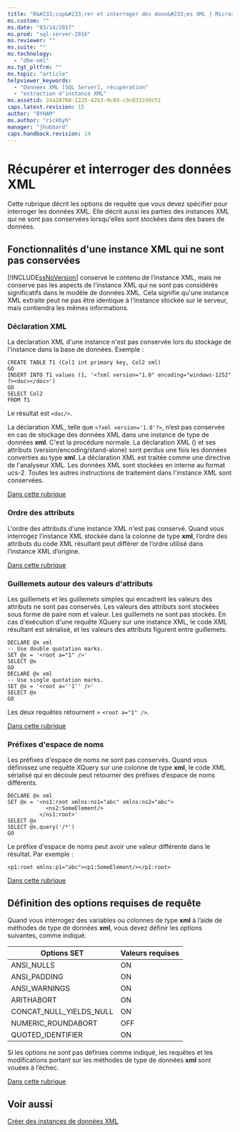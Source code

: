 ```yaml
---
title: "R&#233;cup&#233;rer et interroger des donn&#233;es XML | Microsoft Docs"
ms.custom: ""
ms.date: "03/14/2017"
ms.prod: "sql-server-2016"
ms.reviewer: ""
ms.suite: ""
ms.technology: 
  - "dbe-xml"
ms.tgt_pltfrm: ""
ms.topic: "article"
helpviewer_keywords: 
  - "Données XML [SQL Server], récupération"
  - "extraction d'instance XML"
ms.assetid: 24a28760-1225-42b3-9c89-c9c0332d9c51
caps.latest.revision: 15
author: "BYHAM"
ms.author: "rickbyh"
manager: "jhubbard"
caps.handback.revision: 14
---
```

# R&#233;cup&#233;rer et interroger des donn&#233;es XML
  Cette rubrique décrit les options de requête que vous devez spécifier pour interroger les données XML. Elle décrit aussi les parties des instances XML qui ne sont pas conservées lorsqu'elles sont stockées dans des bases de données.  
  
##  <a name="features"></a> Fonctionnalités d'une instance XML qui ne sont pas conservées  
 [!INCLUDE[ssNoVersion](../../includes/ssnoversion-md.md)] conserve le contenu de l’instance XML, mais ne conserve pas les aspects de l’instance XML qui ne sont pas considérés significatifs dans le modèle de données XML. Cela signifie qu'une instance XML extraite peut ne pas être identique à l'instance stockée sur le serveur, mais contiendra les mêmes informations.  
  
### Déclaration XML  
 La déclaration XML d'une instance n'est pas conservée lors du stockage de l'instance dans la base de données. Exemple :  
  
```  
CREATE TABLE T1 (Col1 int primary key, Col2 xml)  
GO  
INSERT INTO T1 values (1, '<?xml version="1.0" encoding="windows-1252" ?><doc></doc>')  
GO  
SELECT Col2  
FROM T1  
```  
  
 Le résultat est `<doc/>`.  
  
 La déclaration XML, telle que `<?xml version='1.0'?>`, n’est pas conservée en cas de stockage des données XML dans une instance de type de données **xml**. C'est la procédure normale. La déclaration XML () et ses attributs (version/encoding/stand-alone) sont perdus une fois les données converties au type **xml**. La déclaration XML est traitée comme une directive de l'analyseur XML. Les données XML sont stockées en interne au format ucs-2. Toutes les autres instructions de traitement dans l'instance XML sont conservées.  
  
 [Dans cette rubrique](#top)  
  
### Ordre des attributs  
 L'ordre des attributs d'une instance XML n'est pas conservé. Quand vous interrogez l’instance XML stockée dans la colonne de type **xml**, l’ordre des attributs du code XML résultant peut différer de l’ordre utilisé dans l’instance XML d’origine.  
  
 [Dans cette rubrique](#top)  
  
### Guillemets autour des valeurs d'attributs  
 Les guillemets et les guillemets simples qui encadrent les valeurs des attributs ne sont pas conservés. Les valeurs des attributs sont stockées sous forme de paire nom et valeur. Les guillemets ne sont pas stockés. En cas d'exécution d'une requête XQuery sur une instance XML, le code XML résultant est sérialisé, et les valeurs des attributs figurent entre guillemets.  
  
```  
DECLARE @x xml  
-- Use double quotation marks.  
SET @x = '<root a="1" />'  
SELECT @x  
GO  
DECLARE @x xml  
-- Use single quotation marks.  
SET @x = '<root a=''1'' />'  
SELECT @x  
GO  
```  
  
 Les deux requêtes retournent = `<root a="1" />`.  
  
 [Dans cette rubrique](#top)  
  
### Préfixes d'espace de noms  
 Les préfixes d'espace de noms ne sont pas conservés. Quand vous définissez une requête XQuery sur une colonne de type **xml**, le code XML sérialisé qui en découle peut retourner des préfixes d’espace de noms différents.  
  
```  
DECLARE @x xml  
SET @x = '<ns1:root xmlns:ns1="abc" xmlns:ns2="abc">  
            <ns2:SomeElement/>  
          </ns1:root>'  
SELECT @x  
SELECT @x.query('/*')  
GO  
```  
  
 Le préfixe d'espace de noms peut avoir une valeur différente dans le résultat. Par exemple :  
  
```  
<p1:root xmlns:p1="abc"><p1:SomeElement/></p1:root>  
```  
  
 [Dans cette rubrique](#top)  
  
##  <a name="query"></a> Définition des options requises de requête  
 Quand vous interrogez des variables ou colonnes de type **xml** à l’aide de méthodes de type de données **xml**, vous devez définir les options suivantes, comme indiqué.  
  
|Options SET|Valeurs requises|  
|-----------------|---------------------|  
|ANSI_NULLS|ON|  
|ANSI_PADDING|ON|  
|ANSI_WARNINGS|ON|  
|ARITHABORT|ON|  
|CONCAT_NULL_YIELDS_NULL|ON|  
|NUMERIC_ROUNDABORT|OFF|  
|QUOTED_IDENTIFIER|ON|  
  
 Si les options ne sont pas définies comme indiqué, les requêtes et les modifications portant sur les méthodes de type de données **xml** sont vouées à l’échec.  
  
 [Dans cette rubrique](#top)  
  
## Voir aussi  
 [Créer des instances de données XML](../../relational-databases/xml/create-instances-of-xml-data.md)  
  
  